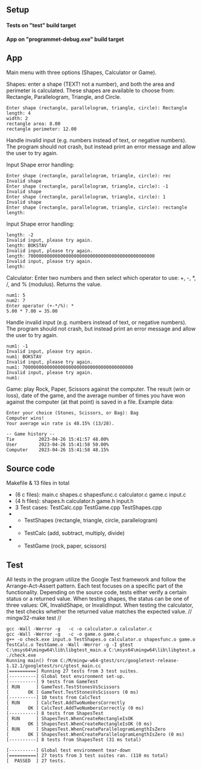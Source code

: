 ## Setup

#### Tests on "test" build target

#### App on "programmet-debug.exe" build target

## App

Main menu with three options (Shapes, Calculator or Game).

Shapes: enter a shape (TEXT! not a number), and both the area and perimeter is calculated. These shapes are available to choose from: Rectangle, Parallelogram, Triangle, and Circle.

```
Enter shape (rectangle, parallelogram, triangle, circle): Rectangle
length: 4
width: 2
rectangle area: 8.00
rectangle perimeter: 12.00
```

Handle invalid input (e.g. numbers instead of text, or negative numbers). The program should not crash, but instead print an error message and allow the user to try again.

Input Shape error handling:
```
Enter shape (rectangle, parallelogram, triangle, circle): rec
Invalid shape
Enter shape (rectangle, parallelogram, triangle, circle): -1
Invalid shape
Enter shape (rectangle, parallelogram, triangle, circle): 1
Invalid shape
Enter shape (rectangle, parallelogram, triangle, circle): rectangle
length:
```

Input Shape error handling:
```
length: -2
Invalid input, please try again.
length: BOKSTAV
Invalid input, please try again.
length: 70000000000000000000000000000000000000000000000
Invalid input, please try again.
length:
```

Calculator: Enter two numbers and then select which operator to use: +, -, \*, /, and % (modulus). Returns
the value.

```
num1: 5
num2: 7
Enter operator (+-*/%): *
5.00 * 7.00 = 35.00
```

Handle invalid input (e.g. numbers instead of text, or negative numbers). The program should not crash, but instead print an error message and allow the user to try again.
```
num1: -1
Invalid input, please try again.
num1: BOKSTAV
Invalid input, please try again.
num1: 70000000000000000000000000000000000000000
Invalid input, please try again.
num1:
```

Game: play Rock, Paper, Scissors against the computer. The result (win or loss), date of the game, and the average number of times you have won against the computer (at that point) is saved in a file.
Example data:

```
Enter your choice (Stones, Scissors, or Bag): Bag
Computer wins!
Your average win rate is 48.15% (13/28).

-- Game history --
Tie			2023-04-26 15:41:57	48.00%
User		2023-04-26 15:41:58	50.00%
Computer	2023-04-26 15:41:58	48.15%
```

## Source code

Makefile & 13 files in total

- (6 c files): main.c shapes.c shapesfunc.c calculator.c game.c input.c
- (4 h files): shapes.h calculator.h game.h input.h
- 3 Test cases: TestCalc.cpp TestGame.cpp TestShapes.cpp
- - TestShapes (rectangle, triangle, circle, parallelogram)
- - TestCalc (add, subtract, multiply, divide)
- - TestGame (rock, paper, scissors)

## Test

All tests in the program utilize the Google Test framework and follow the Arrange-Act-Assert pattern. Each test focuses on a specific part of the functionality. Depending on the source code, tests either verify a certain status or a returned value. When testing shapes, the status can be one of three values: OK, InvalidShape, or InvalidInput. When testing the calculator, the test checks whether the returned value matches the expected value. // mingw32-make test //

```
gcc -Wall -Werror -g   -c -o calculator.o calculator.c
gcc -Wall -Werror -g   -c -o game.o game.c
g++ -o check.exe input.o TestShapes.o calculator.o shapesfunc.o game.o TestCalc.o TestGame.o -Wall -Werror -g -I gtest C:\msys64\mingw64\lib\libgtest_main.a C:\msys64\mingw64\lib\libgtest.a
./check.exe
Running main() from C:/M/mingw-w64-gtest/src/googletest-release-1.12.1/googletest/src/gtest_main.cc
[==========] Running 27 tests from 3 test suites.
[----------] Global test environment set-up.
[----------] 9 tests from GameTest
[ RUN      ] GameTest.TestStonesVsScissors
[       OK ] GameTest.TestStonesVsScissors (0 ms)
[----------] 10 tests from CalcTest
[ RUN      ] CalcTest.AddTwoNumbersCorrectly
[       OK ] CalcTest.AddTwoNumbersCorrectly (0 ms)
[----------] 8 tests from ShapesTest
[ RUN      ] ShapesTest.WhenCreateRectangleIsOK
[       OK ] ShapesTest.WhenCreateRectangleIsOK (0 ms)
[ RUN      ] ShapesTest.WhenCreateParallelogramLengthIsZero
[       OK ] ShapesTest.WhenCreateParallelogramLengthIsZero (0 ms)
[----------] 8 tests from ShapesTest (31 ms total)

[----------] Global test environment tear-down
[==========] 27 tests from 3 test suites ran. (110 ms total)
[  PASSED  ] 27 tests.
```
